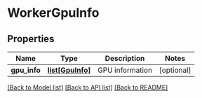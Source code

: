 # WorkerGpuInfo

## Properties
Name | Type | Description | Notes
------------ | ------------- | ------------- | -------------
**gpu_info** | [**list[GpuInfo]**](GpuInfo.md) | GPU information | [optional] 

[[Back to Model list]](../README.md#documentation-for-models) [[Back to API list]](../README.md#documentation-for-api-endpoints) [[Back to README]](../README.md)


